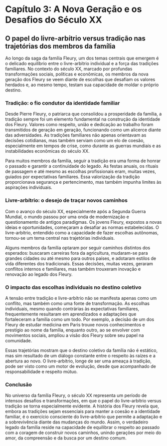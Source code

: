 # Capítulo 3: A Nova Geração e os Desafios do Século XX

## O papel do livre-arbítrio versus tradição nas trajetórias dos membros da família

Ao longo da saga da família Fleury, um dos temas centrais que emergem é o delicado equilíbrio entre o livre-arbítrio individual e a força das tradições familiares. No contexto do século XX, marcado por profundas transformações sociais, políticas e econômicas, os membros da nova geração dos Fleury se veem diante de escolhas que desafiam os valores herdados e, ao mesmo tempo, testam sua capacidade de moldar o próprio destino.

### Tradição: o fio condutor da identidade familiar

Desde Pierre Fleury, o patriarca que consolidou a prosperidade da família, a tradição sempre foi um elemento fundamental na construção da identidade dos Fleury. Valores como respeito, união e dedicação ao trabalho foram transmitidos de geração em geração, funcionando como um alicerce diante das adversidades. As tradições familiares não apenas orientavam as decisões cotidianas, mas também serviam como um elo de coesão, especialmente em tempos de crise, como durante as guerras mundiais e as instabilidades econômicas do século XX.

Para muitos membros da família, seguir a tradição era uma forma de honrar o passado e garantir a continuidade do legado. As festas anuais, os rituais de passagem e até mesmo as escolhas profissionais eram, muitas vezes, guiados por expectativas familiares. Essa valorização da tradição proporcionava segurança e pertencimento, mas também impunha limites às aspirações individuais.

### Livre-arbítrio: o desejo de traçar novos caminhos

Com o avanço do século XX, especialmente após a Segunda Guerra Mundial, o mundo passou por uma onda de modernização e questionamento de antigos paradigmas. Os jovens Fleury, expostos a novas ideias e oportunidades, começaram a desafiar as normas estabelecidas. O livre-arbítrio, entendido como a capacidade de fazer escolhas autônomas, tornou-se um tema central nas trajetórias individuais.

Alguns membros da família optaram por seguir caminhos distintos dos esperados: buscaram carreiras fora da agricultura, mudaram-se para grandes cidades ou até mesmo para outros países, e adotaram estilos de vida diferentes dos tradicionais. Essas decisões, muitas vezes, geraram conflitos internos e familiares, mas também trouxeram inovação e renovação ao legado dos Fleury.

### O impacto das escolhas individuais no destino coletivo

A tensão entre tradição e livre-arbítrio não se manifesta apenas como um conflito, mas também como uma fonte de transformação. As escolhas individuais, mesmo quando contrárias às expectativas familiares, frequentemente resultaram em aprendizados e adaptações que fortaleceram a família como um todo. Por exemplo, a decisão de um dos Fleury de estudar medicina em Paris trouxe novos conhecimentos e prestígio ao nome da família, enquanto outro, ao se envolver com movimentos sociais, ampliou a visão dos Fleury sobre seu papel na comunidade.

Essas trajetórias mostram que o destino coletivo da família não é estático, mas sim resultado de um diálogo constante entre o respeito às raízes e a abertura ao novo. O livre-arbítrio, longe de ser uma ameaça à tradição, pode ser visto como um motor de evolução, desde que acompanhado de responsabilidade e respeito mútuo.

### Conclusão

No universo da família Fleury, o século XX representa um período de intensos desafios e transformações, em que o papel do livre-arbítrio versus tradição se torna especialmente evidente. A história dos Fleury revela que, embora as tradições sejam essenciais para manter a coesão e a identidade familiar, é o exercício consciente do livre-arbítrio que permite a adaptação e a sobrevivência diante das mudanças do mundo. Assim, o verdadeiro legado da família reside na capacidade de equilibrar o respeito ao passado com a coragem de construir novos caminhos, unindo gerações por meio do amor, da compreensão e da busca por um destino comum.